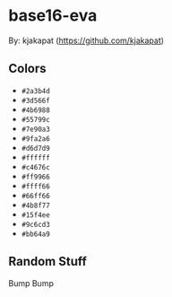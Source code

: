 # base16-eva

By: kjakapat (https://github.com/kjakapat)

## Colors

* `#2a3b4d`
* `#3d566f`
* `#4b6988`
* `#55799c`
* `#7e90a3`
* `#9fa2a6`
* `#d6d7d9`
* `#ffffff`
* `#c4676c`
* `#ff9966`
* `#ffff66`
* `#66ff66`
* `#4b8f77`
* `#15f4ee`
* `#9c6cd3`
* `#bb64a9`

## Random Stuff

Bump
Bump
